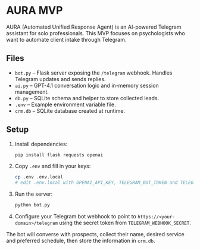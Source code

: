 # AURA MVP

AURA (Automated Unified Response Agent) is an AI-powered Telegram assistant for solo professionals. This MVP focuses on psychologists who want to automate client intake through Telegram.

## Files
- `bot.py` – Flask server exposing the `/telegram` webhook. Handles Telegram updates and sends replies.
- `ai.py` – GPT-4.1 conversation logic and in-memory session management.
- `db.py` – SQLite schema and helper to store collected leads.
- `.env` – Example environment variable file.
- `crm.db` – SQLite database created at runtime.

## Setup
1. Install dependencies:
   ```bash
   pip install flask requests openai
   ```
2. Copy `.env` and fill in your keys:
   ```bash
   cp .env .env.local
   # edit .env.local with OPENAI_API_KEY, TELEGRAM_BOT_TOKEN and TELEGRAM_WEBHOOK_SECRET
   ```
3. Run the server:
   ```bash
   python bot.py
   ```
4. Configure your Telegram bot webhook to point to `https://<your-domain>/telegram` using the secret token from `TELEGRAM_WEBHOOK_SECRET`.

The bot will converse with prospects, collect their name, desired service and preferred schedule, then store the information in `crm.db`.

